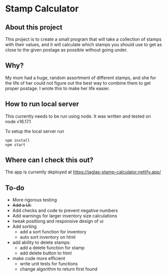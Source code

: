 # Stamp Calculator

## About this project
This project is to create a small program that will take a collection of stamps with their values, and it will calculate which stamps you should use to get as close to the given postage as possible without going under.

## Why?
My mom had a huge, random assortment of different stamps, and she for the life of her could not figure out the best way to combine them to get proper postage. I wrote this to make her life easier.

## How to run local server
This currently needs to be run using node. It was written and tested on node v16.17.1

To setup the local server run 
```
npm install
npm start
```

## Where can I check this out?
The app is currently deployed at https://jaglas-stamp-calculator.netlify.app/

## To-do
- More rigorous testing
- ~~Add a UI.~~
- Add checks and code to prevent negative numbers
- Add warnings for larger inventory size calculations
- tweak positiong and responsive design of ui
- Add sorting
  - add a sort function for inventory
  - auto sort inventory on html
- add ability to delete stamps:
  - add a delete function for stamp
  - add delete button to html
- make code more efficient
  - write unit tests for functions
  - change algorithm to return first found